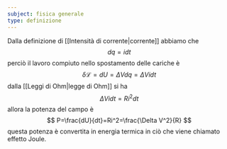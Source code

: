 ```yaml
---
subject: fisica generale
type: definizione
---
```

Dalla definizione di [[Intensità di corrente|corrente]] abbiamo che 
$$
dq=idt
$$
perciò il lavoro compiuto nello spostamento delle cariche è
$$
\delta\mathcal{L}=dU=\Delta Vdq=\Delta Vidt
$$
dalla [[Leggi di Ohm|legge di Ohm]] si ha
$$
\Delta Vidt=Ri^2dt
$$
allora la potenza del campo è
$$
P=\frac{dU}{dt}=Ri^2=\frac{\Delta V^2}{R}
$$
questa potenza è convertita in energia termica in ciò che viene chiamato effetto Joule.
